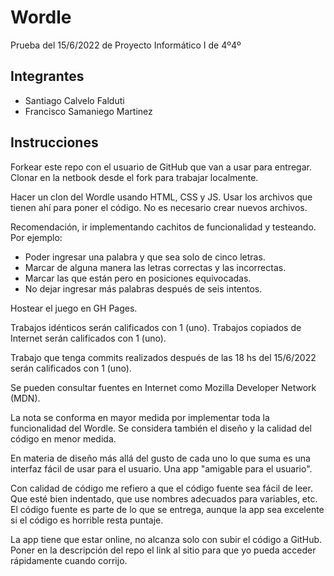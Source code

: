 # Wordle
Prueba del 15/6/2022 de Proyecto Informático I de 4º4º

## Integrantes

- Santiago Calvelo Falduti
- Francisco Samaniego Martinez

## Instrucciones

Forkear este repo con el usuario de GitHub que van a usar para entregar. Clonar en la netbook desde el fork para trabajar localmente.

Hacer un clon del Wordle usando HTML, CSS y JS. Usar los archivos que tienen ahí para poner el código. No es necesario crear nuevos archivos.

Recomendación, ir implementando cachitos de funcionalidad y testeando. Por ejemplo:

- Poder ingresar una palabra y que sea solo de cinco letras.
- Marcar de alguna manera las letras correctas y las incorrectas.
- Marcar las que están pero en posiciones equivocadas.
- No dejar ingresar más palabras después de seis intentos.

Hostear el juego en GH Pages.

Trabajos idénticos serán calificados con 1 (uno). Trabajos copiados de Internet serán calificados con 1 (uno).

Trabajo que tenga commits realizados después de las 18 hs del 15/6/2022 serán calificados con 1 (uno).

Se pueden consultar fuentes en Internet como Mozilla Developer Network (MDN).

La nota se conforma en mayor medida por implementar toda la funcionalidad del Wordle. Se considera también el diseño y la calidad del código en menor medida.

En materia de diseño más allá del gusto de cada uno lo que suma es una interfaz fácil de usar para el usuario. Una app "amigable para el usuario".

Con calidad de código me refiero a que el código fuente sea fácil de leer. Que esté bien indentado, que use nombres adecuados para variables, etc. El código fuente es parte de lo que se entrega, aunque la app sea excelente si el código es horrible resta puntaje.

La app tiene que estar online, no alcanza solo con subir el código a GitHub. Poner en la descripción del repo el link al sitio para que yo pueda acceder rápidamente cuando corrijo.

